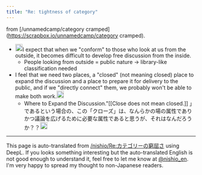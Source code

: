 ```yaml
---
title: "Re: tightness of category"
---
```


from [/unnamedcamp/category cramped](https://scrapbox.io/unnamedcamp/category cramped).
- <img src='https://scrapbox.io/api/pages/unnamedcamp/rashita/icon' alt='/unnamedcamp/rashita.icon' height="19.5"/>I expect that when we "conform" to those who look at us from the outside, it becomes difficult to develop free discussion from the inside.
    - People looking from outside = public nature -> library-like classification needed
- I feel that we need two places, a "closed" (not meaning closed) place to expand the discussion and a place to prepare it for delivery to the public, and if we "directly connect" them, we probably won't be able to make both work.<img src='https://scrapbox.io/api/pages/unnamedcamp/rashita/icon' alt='/unnamedcamp/rashita.icon' height="19.5"/>
    - Where to Expand the Discussion."[[Close does not mean closed.]] 」であるという場合の、この「クローズ」は、なんらかの場の属性でありかつ議論を広げるために必要な属性であると思うが、それはなんだろうか？？<img src='https://scrapbox.io/api/pages/unnamedcamp/nishio/icon' alt='/unnamedcamp/nishio.icon' height="19.5"/>
---
This page is auto-translated from [/nishio/Re:カテゴリーの窮屈さ](https://scrapbox.io/nishio/Re:カテゴリーの窮屈さ) using DeepL. If you looks something interesting but the auto-translated English is not good enough to understand it, feel free to let me know at [@nishio_en](https://twitter.com/nishio_en). I'm very happy to spread my thought to non-Japanese readers.